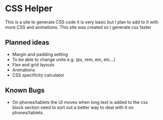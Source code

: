 # CSS Helper
This is a site to generate CSS code it is very basic but I plan to add to it with more CSS and animations. 
This site was created so I generate css faster  

## Planned ideas
- Margin and padding setting
- To be able to change units e.g. (px, rem, em, etc...)
- Flex and grid layouts
- Animations
- CSS specificity calculator

## Known Bugs

- On phones/tablets the UI moves when long text is added to the css block section need to sort out a better way to deal with it on phones/tablets.
